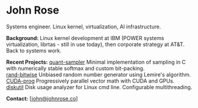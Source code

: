 # John Rose

Systems engineer. Linux kernel, virtualization, AI infrastructure.

**Background:** Linux kernel development at IBM (POWER systems virtualization, librtas - still in use today), 
then corporate strategy at AT&T. Back to systems work.

**Recent Projects:** [quant-sampler](https://github.com/jnros/quant-sampler) Minimal implementation of sampling in C with numerically stable softmax and custom bit-packing.  
[rand-bitwise](https://github.com/jnros/rand-bitwise) Unbiased random number generator using Lemire's algorithm.  
[CUDA-prog](https://github.com/jnros/CUDA-prog) Progressively parallel vector math with CUDA and GPUs.  
[diskutil](https://github.com/jnros/diskutil) Disk usage analyzer for Linux cmd line. Configurable multithreading.  

**Contact:** [john@johnrose.co]
